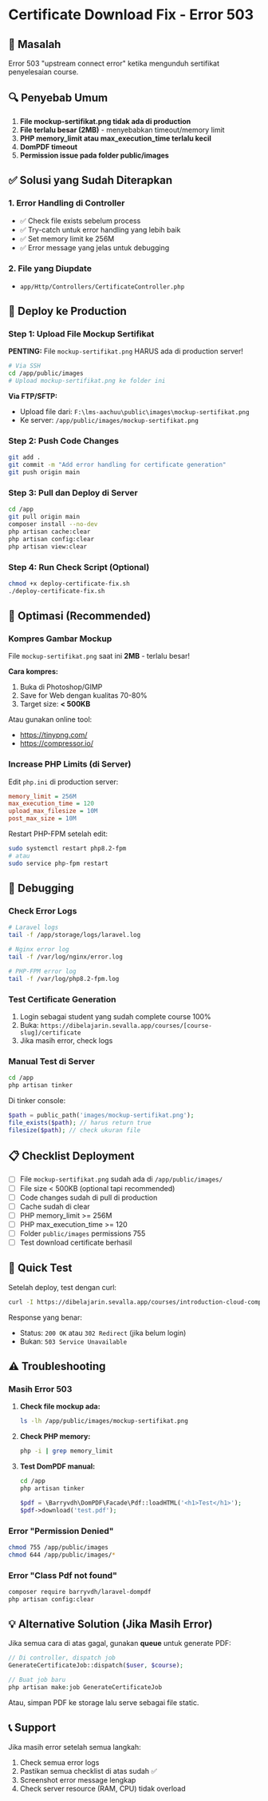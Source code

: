# Certificate Download Fix - Error 503

## 🐛 Masalah
Error 503 "upstream connect error" ketika mengunduh sertifikat penyelesaian course.

## 🔍 Penyebab Umum
1. **File mockup-sertifikat.png tidak ada di production**
2. **File terlalu besar (2MB)** - menyebabkan timeout/memory limit
3. **PHP memory_limit atau max_execution_time terlalu kecil**
4. **DomPDF timeout**
5. **Permission issue pada folder public/images**

## ✅ Solusi yang Sudah Diterapkan

### 1. Error Handling di Controller
- ✅ Check file exists sebelum process
- ✅ Try-catch untuk error handling yang lebih baik
- ✅ Set memory limit ke 256M
- ✅ Error message yang jelas untuk debugging

### 2. File yang Diupdate
- `app/Http/Controllers/CertificateController.php`

## 🚀 Deploy ke Production

### Step 1: Upload File Mockup Sertifikat
**PENTING:** File `mockup-sertifikat.png` HARUS ada di production server!

```bash
# Via SSH
cd /app/public/images
# Upload mockup-sertifikat.png ke folder ini
```

**Via FTP/SFTP:**
- Upload file dari: `F:\lms-aachuu\public\images\mockup-sertifikat.png`
- Ke server: `/app/public/images/mockup-sertifikat.png`

### Step 2: Push Code Changes
```bash
git add .
git commit -m "Add error handling for certificate generation"
git push origin main
```

### Step 3: Pull dan Deploy di Server
```bash
cd /app
git pull origin main
composer install --no-dev
php artisan cache:clear
php artisan config:clear
php artisan view:clear
```

### Step 4: Run Check Script (Optional)
```bash
chmod +x deploy-certificate-fix.sh
./deploy-certificate-fix.sh
```

## 🔧 Optimasi (Recommended)

### Kompres Gambar Mockup
File `mockup-sertifikat.png` saat ini **2MB** - terlalu besar!

**Cara kompres:**
1. Buka di Photoshop/GIMP
2. Save for Web dengan kualitas 70-80%
3. Target size: **< 500KB**

Atau gunakan online tool:
- https://tinypng.com/
- https://compressor.io/

### Increase PHP Limits (di Server)

Edit `php.ini` di production server:
```ini
memory_limit = 256M
max_execution_time = 120
upload_max_filesize = 10M
post_max_size = 10M
```

Restart PHP-FPM setelah edit:
```bash
sudo systemctl restart php8.2-fpm
# atau
sudo service php-fpm restart
```

## 🐞 Debugging

### Check Error Logs
```bash
# Laravel logs
tail -f /app/storage/logs/laravel.log

# Nginx error log
tail -f /var/log/nginx/error.log

# PHP-FPM error log
tail -f /var/log/php8.2-fpm.log
```

### Test Certificate Generation
1. Login sebagai student yang sudah complete course 100%
2. Buka: `https://dibelajarin.sevalla.app/courses/[course-slug]/certificate`
3. Jika masih error, check logs

### Manual Test di Server
```bash
cd /app
php artisan tinker
```

Di tinker console:
```php
$path = public_path('images/mockup-sertifikat.png');
file_exists($path); // harus return true
filesize($path); // check ukuran file
```

## 📋 Checklist Deployment

- [ ] File `mockup-sertifikat.png` sudah ada di `/app/public/images/`
- [ ] File size < 500KB (optional tapi recommended)
- [ ] Code changes sudah di pull di production
- [ ] Cache sudah di clear
- [ ] PHP memory_limit >= 256M
- [ ] PHP max_execution_time >= 120
- [ ] Folder `public/images` permissions 755
- [ ] Test download certificate berhasil

## 🎯 Quick Test

Setelah deploy, test dengan curl:
```bash
curl -I https://dibelajarin.sevalla.app/courses/introduction-cloud-computing/certificate
```

Response yang benar:
- Status: `200 OK` atau `302 Redirect` (jika belum login)
- Bukan: `503 Service Unavailable`

## ⚠️ Troubleshooting

### Masih Error 503
1. **Check file mockup ada:**
   ```bash
   ls -lh /app/public/images/mockup-sertifikat.png
   ```

2. **Check PHP memory:**
   ```bash
   php -i | grep memory_limit
   ```

3. **Test DomPDF manual:**
   ```bash
   cd /app
   php artisan tinker
   ```
   ```php
   $pdf = \Barryvdh\DomPDF\Facade\Pdf::loadHTML('<h1>Test</h1>');
   $pdf->download('test.pdf');
   ```

### Error "Permission Denied"
```bash
chmod 755 /app/public/images
chmod 644 /app/public/images/*
```

### Error "Class Pdf not found"
```bash
composer require barryvdh/laravel-dompdf
php artisan config:clear
```

## 💡 Alternative Solution (Jika Masih Error)

Jika semua cara di atas gagal, gunakan **queue** untuk generate PDF:

```php
// Di controller, dispatch job
GenerateCertificateJob::dispatch($user, $course);

// Buat job baru
php artisan make:job GenerateCertificateJob
```

Atau, simpan PDF ke storage lalu serve sebagai file static.

## 📞 Support

Jika masih error setelah semua langkah:
1. Check semua error logs
2. Pastikan semua checklist di atas sudah ✅
3. Screenshot error message lengkap
4. Check server resource (RAM, CPU) tidak overload
